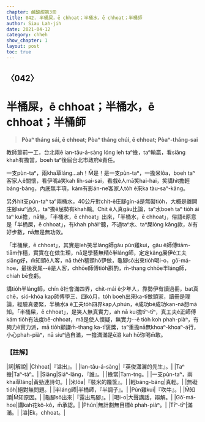 ```yaml
---
chapter: 鹹酸甜第3冊
title: 042. 半桶屎，ē chhoat；半桶水，ē chhoat；半桶師
author: Siau Lah-jih
date: 2021-04-12
category: chheh
show_chapter: 1
layout: post
toc: true
---
```


## 〈042〉
# 半桶屎，ē chhoat；半桶水，ē chhoat；半桶師
> **Pòaⁿ tháng sái, ē chhoat; Pòaⁿ tháng chúi, ē chhoat; Pòaⁿ-tháng-sai**
 
教師節前一工，台北兩ê ian-tâu-á-sàng lóng leh taⁿ擔，taⁿ輸贏，看siâng khah有擔當，boeh taⁿ後屆台北市政府ê責任。

一支pùn-taⁿ，兩kha草láng…ah！M̄是！是一支pùn-taⁿ，一擔米lôa，boeh taⁿ客家人ê關懷，看伊嘴á笑kah li̍h-sai-sai，看戲ê人mā笑hai-hai，笑講hit擔輕báng-báng，內底無半項，kám有影án-ne客家人to̍h ē來ka tàu-saⁿ-kāng。

另外hit支pùn-taⁿ taⁿ兩桶水，40公斤對chi̍t-ê庄腳gín-á是無礙tio̍h，大概是離開庄腳siuⁿ過久，taⁿ擔ê屈勢有khah輸。Chit ê人真gâu比論，taⁿ水boeh taⁿ tio̍h ài taⁿ kui擔，nā無，「半桶水，ē chhoat」出來，「半桶水，ē chhoat」，俗語ê原意是「半桶屎，ē chhoat」，有khah pháiⁿ聽，不過taⁿ水、taⁿ屎lóng kāng款，ài有好步數，nā無是無功效。

「半桶屎，ē chhoat」，其實是leh笑半láng師gâu pûn雞kui，gâu ê師傅tiām-tiām作穡，實實在在做生理，nā是學藝無精ê半láng師，定定kâng展伊ê工夫siāng好，m̄知頭ê人客，nā the̍h穡頭hō͘伊做，龜腳sô出來tio̍h喝i-o，gō͘-má-hoe，最後衰尾--ê是人客，chhōe師傅tio̍h斟酌，m̄-thang chhōe半láng師，chiah bē食虧。

講tio̍h半láng師，chín ê社會滿四界，chit-mái ê少年人，靠勢伊有讀過冊，bat真chē，sió-khóa kap師傅學三、四kò月，to̍h boeh出來ka-tī做頭家，讀冊是理論，經驗真要緊，半桶水á ê工夫to̍h四界kap人phún，ē成功bē成功kan-nā想mā知。「半桶屎，ē chhoat」，是笑人無真實力，ah nā kui擔tīⁿ-tīⁿ，真工夫ê正師傅kám tio̍h有法度bē-chhoat，mā是使人懷疑，無實力--ê tio̍h koh phah-piàⁿ，有夠力ê實力派，mā tio̍h顧謙m̄-thang ka-tī褒獎，taⁿ重擔nā無khoaⁿ-khoaⁿ-á行，小心phah-piàⁿ，nā siuⁿ過自滿，一擔滿滿是ē溢 kah hō͘你喝m̄敢。

 
### 【註解】

|詞|解說|
|Chhoat|『溢出』。|
|Ian-tâu-á-sàng|『英俊瀟灑的先生』。|
|Taⁿ擔|Taⁿ-tàⁿ。|
|Siâng|Siáⁿ-lâng，『誰』。|
|擔當|Tam-tng。|
|一支pùn-taⁿ，兩kha草láng|黃勁連詩句。|
|米lôa|『裝米的籮筐』。|
|輕báng-báng|真輕。|
|無礙tio̍h|絕對無問題。|
|半láng師|半桶師，『半調子』。|
|Pûn雞kui|『吹牛』。|
|M̄知頭|M̄知原因。|
|龜腳sô出來|『露出馬腳』。|
|喝i-o|大聲講話，辯解。|
|Gō͘-má-hoe|講kah花kô-kô，m̄承認。|
|Phún|無計劃無目標ê phah-piàⁿ。|
|Tīⁿ-tīⁿ|滿滿。|
|溢|Ek，chhoat。|
